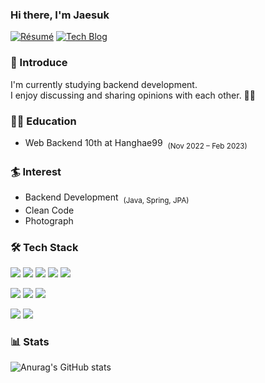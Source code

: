 ### Hi there, I'm Jaesuk

[![Résumé](https://img.shields.io/badge/Résumé-FF6900?style=flat-round&logo=Read-the-Docs&logoColor=white&link=https://suhjaesuk.oopy.io/)](https://suhjaesuk.oopy.io/)
[![Tech Blog](http://img.shields.io/badge/-Tech%20blog-black?style=flat-round&logo=github&link=https://suhjaesuk.oopy.io/jaesuks-devlog)](https://suhjaesuk.oopy.io/jaesuks-devlog)

### 🎤 Introduce

I'm currently studying backend development.<br>
I enjoy discussing and sharing opinions with each other. 🙋‍♂️


### 🧑‍💻 Education
- Web Backend 10th at Hanghae99 &nbsp;<sub>(Nov 2022 – Feb 2023)</sub>


### 🏄 Interest
- Backend Development &nbsp;<sub>(Java, Spring, JPA)</sub>
- Clean Code
- Photograph


### 🛠 Tech Stack
<img src="https://img.shields.io/badge/Java-007396?style=flat&logo=Java&logoColor=white"/> <img src="https://img.shields.io/badge/Spring-6DB33F?style=flat&logo=Spring&logoColor=white"/> <img src="https://img.shields.io/badge/Spring Boot-6DB33F?style=flat&logo=SpringBoot&logoColor=white"/> <img src="https://img.shields.io/badge/Spring Data JPA-6DB33F?style=flat&logo=Spring Data JPA&logoColor=white"/>  <img src="https://img.shields.io/badge/MySQL-4479A1?style=flat&logo=MySQL&logoColor=white"/> 

<img src="https://img.shields.io/badge/AWS-232F3E?style=flat&logo=AmazonAWS&logoColor=white"/> <img src="https://img.shields.io/badge/AWS EC2%20-%23FF9900.svg?&style=flat&logo=amazon-aws&logoColor=white"/> <img src="https://img.shields.io/badge/Nginx-009639.svg?&style=flat&logo=Nginx&logoColor=white"/>

<img src="https://img.shields.io/badge/Git-F05032?style=flat&logo=Git&logoColor=white"/> <img src="https://img.shields.io/badge/GitHub-181717?style=flat&logo=GitHub&logoColor=white"/> 

 ### 📊 Stats
![Anurag's GitHub stats](https://github-readme-stats.vercel.app/api?username=suhjaesuk&show_icons=true&theme=radical)
